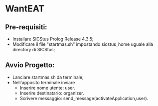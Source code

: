 # WantEAT

## Pre-requisiti:
- Installare SICStus Prolog Release 4.3.5;
- Modificare il file "startmas.sh" impostando sicstus_home uguale alla directory di SICStus;

## Avvio Progetto:

- Lanciare startmas.sh da terminale;
- Nell'apposito terminale inviare
    - Inserire nome utente: user.
    - Inserire destinatario: organizer.
    - Scrivere messaggio: send_message(activateApplication,user).
